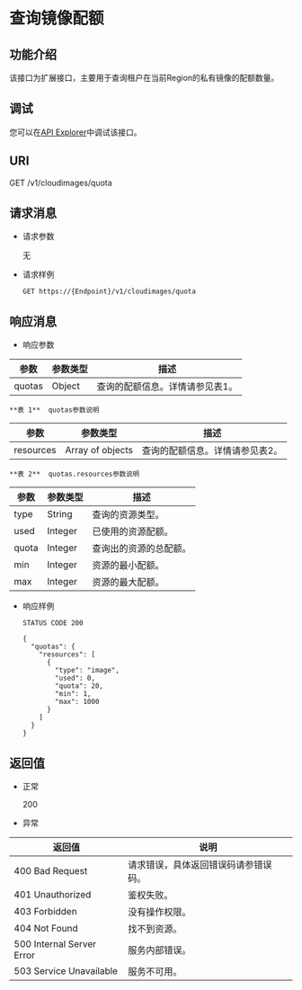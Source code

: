 # 查询镜像配额<a name="ims_03_0630"></a>

## 功能介绍<a name="section4688667014416"></a>

该接口为扩展接口，主要用于查询租户在当前Region的私有镜像的配额数量。

## 调试<a name="section44686511322"></a>

您可以在[API Explorer](https://apiexplorer.developer.huaweicloud.com/apiexplorer/doc?locale=zh-cn&consoleCurrentProductId=ims&consoleCurrentProductshort=&product=IMS&api=ShowImageQuota)中调试该接口。

## URI<a name="section58030181144720"></a>

GET /v1/cloudimages/quota

## 请求消息<a name="section16881426144740"></a>

-   请求参数

    无

-   请求样例

    ```
    GET https://{Endpoint}/v1/cloudimages/quota
    ```


## 响应消息<a name="section28921683144828"></a>

-   响应参数

|参数|参数类型|描述|
|--|--|--|
|quotas|Object|查询的配额信息。详情请参见表1。|


    **表 1**  quotas参数说明

|参数|参数类型|描述|
|--|--|--|
|resources|Array of objects|查询的配额信息。详情请参见表2。|


    **表 2**  quotas.resources参数说明

|参数|参数类型|描述|
|--|--|--|
|type|String|查询的资源类型。|
|used|Integer|已使用的资源配额。|
|quota|Integer|查询出的资源的总配额。|
|min|Integer|资源的最小配额。|
|max|Integer|资源的最大配额。|


-   响应样例

    ```
    STATUS CODE 200
    ```

    ```
    {
      "quotas": {
        "resources": [
          {
            "type": "image",
            "used": 0,
            "quota": 20,
            "min": 1,
            "max": 1000
          }
        ]
      }
    }
    ```


## 返回值<a name="section40084941"></a>

-   正常

    200

-   异常

|返回值|说明|
|--|--|
|400 Bad Request|请求错误，具体返回错误码请参错误码。|
|401 Unauthorized|鉴权失败。|
|403 Forbidden|没有操作权限。|
|404 Not Found|找不到资源。|
|500 Internal Server Error|服务内部错误。|
|503 Service Unavailable|服务不可用。|



